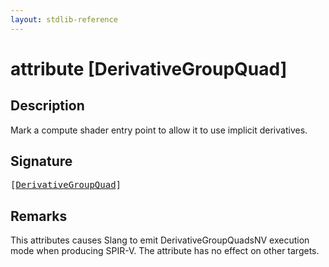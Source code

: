 ```yaml
---
layout: stdlib-reference
---
```


# attribute [DerivativeGroupQuad]

## Description

Mark a compute shader entry point to allow it to use implicit derivatives.

## Signature

<pre>
[<a href=".html">DerivativeGroupQuad</a>]
</pre>

## Remarks

This attributes causes Slang to emit <span class='code'>DerivativeGroupQuadsNV</span> execution mode when producing SPIR-V. The attribute has no
effect on other targets.


